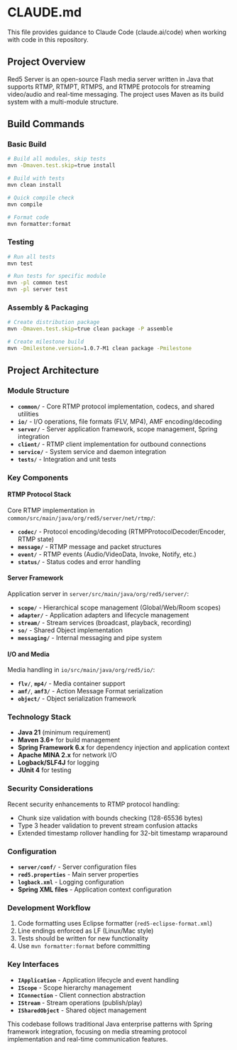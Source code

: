 # CLAUDE.md

This file provides guidance to Claude Code (claude.ai/code) when working with code in this repository.

## Project Overview

Red5 Server is an open-source Flash media server written in Java that supports RTMP, RTMPT, RTMPS, and RTMPE protocols for streaming video/audio and real-time messaging. The project uses Maven as its build system with a multi-module structure.

## Build Commands

### Basic Build
```bash
# Build all modules, skip tests
mvn -Dmaven.test.skip=true install

# Build with tests
mvn clean install

# Quick compile check
mvn compile

# Format code
mvn formatter:format
```

### Testing
```bash
# Run all tests
mvn test

# Run tests for specific module
mvn -pl common test
mvn -pl server test
```

### Assembly & Packaging
```bash
# Create distribution package
mvn -Dmaven.test.skip=true clean package -P assemble

# Create milestone build
mvn -Dmilestone.version=1.0.7-M1 clean package -Pmilestone
```

## Project Architecture

### Module Structure
- **`common/`** - Core RTMP protocol implementation, codecs, and shared utilities
- **`io/`** - I/O operations, file formats (FLV, MP4), AMF encoding/decoding
- **`server/`** - Server application framework, scope management, Spring integration
- **`client/`** - RTMP client implementation for outbound connections
- **`service/`** - System service and daemon integration
- **`tests/`** - Integration and unit tests

### Key Components

#### RTMP Protocol Stack
Core RTMP implementation in `common/src/main/java/org/red5/server/net/rtmp/`:
- **`codec/`** - Protocol encoding/decoding (RTMPProtocolDecoder/Encoder, RTMP state)
- **`message/`** - RTMP message and packet structures
- **`event/`** - RTMP events (Audio/VideoData, Invoke, Notify, etc.)
- **`status/`** - Status codes and error handling

#### Server Framework
Application server in `server/src/main/java/org/red5/server/`:
- **`scope/`** - Hierarchical scope management (Global/Web/Room scopes)
- **`adapter/`** - Application adapters and lifecycle management
- **`stream/`** - Stream services (broadcast, playback, recording)
- **`so/`** - Shared Object implementation
- **`messaging/`** - Internal messaging and pipe system

#### I/O and Media
Media handling in `io/src/main/java/org/red5/io/`:
- **`flv/`**, **`mp4/`** - Media container support
- **`amf/`**, **`amf3/`** - Action Message Format serialization
- **`object/`** - Object serialization framework

### Technology Stack
- **Java 21** (minimum requirement)
- **Maven 3.6+** for build management
- **Spring Framework 6.x** for dependency injection and application context
- **Apache MINA 2.x** for network I/O
- **Logback/SLF4J** for logging
- **JUnit 4** for testing

### Security Considerations
Recent security enhancements to RTMP protocol handling:
- Chunk size validation with bounds checking (128-65536 bytes)
- Type 3 header validation to prevent stream confusion attacks
- Extended timestamp rollover handling for 32-bit timestamp wraparound

### Configuration
- **`server/conf/`** - Server configuration files
- **`red5.properties`** - Main server properties
- **`logback.xml`** - Logging configuration
- **Spring XML files** - Application context configuration

### Development Workflow
1. Code formatting uses Eclipse formatter (`red5-eclipse-format.xml`)
2. Line endings enforced as LF (Linux/Mac style)
3. Tests should be written for new functionality
4. Use `mvn formatter:format` before committing

### Key Interfaces
- **`IApplication`** - Application lifecycle and event handling
- **`IScope`** - Scope hierarchy management
- **`IConnection`** - Client connection abstraction
- **`IStream`** - Stream operations (publish/play)
- **`ISharedObject`** - Shared object management

This codebase follows traditional Java enterprise patterns with Spring framework integration, focusing on media streaming protocol implementation and real-time communication features.